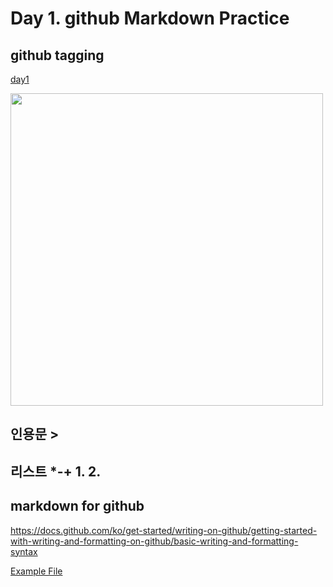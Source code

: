 # Day 1. github Markdown Practice

## github tagging
[day1](./day1/)

<img src ='https://blog.kakaocdn.net/dn/dyvL1F/btqGtfvp0K3/UN45SFFlhIq37uCDGyCVWk/img.png' width='500'>

## 인용문 >
## 리스트 *-+ 1. 2. 
## markdown for github
https://docs.github.com/ko/get-started/writing-on-github/getting-started-with-writing-and-formatting-on-github/basic-writing-and-formatting-syntax

[Example File](주로_구입하는_간편식_HMR__품목_20230420101322.csv)
